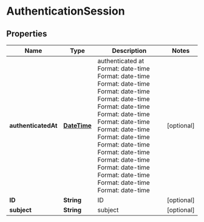 
# AuthenticationSession

## Properties
Name | Type | Description | Notes
------------ | ------------- | ------------- | -------------
**authenticatedAt** | [**DateTime**](DateTime.md) | authenticated at Format: date-time Format: date-time Format: date-time Format: date-time Format: date-time Format: date-time Format: date-time Format: date-time Format: date-time Format: date-time Format: date-time Format: date-time Format: date-time Format: date-time Format: date-time Format: date-time Format: date-time |  [optional]
**ID** | **String** | ID |  [optional]
**subject** | **String** | subject |  [optional]



